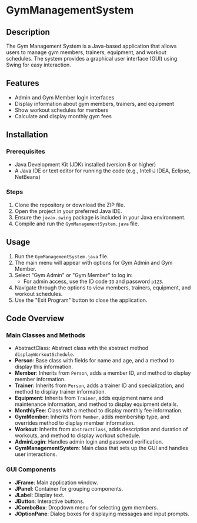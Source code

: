 # GymManagementSystem
## Description

The Gym Management System is a Java-based application that allows users to manage gym members, trainers, equipment, and workout schedules. The system provides a graphical user interface (GUI) using Swing for easy interaction.

## Features

- Admin and Gym Member login interfaces
- Display information about gym members, trainers, and equipment
- Show workout schedules for members
- Calculate and display monthly gym fees

## Installation
### Prerequisites
- Java Development Kit (JDK) installed (version 8 or higher)
- A Java IDE or text editor for running the code (e.g., IntelliJ IDEA, Eclipse, NetBeans)

### Steps
1. Clone the repository or download the ZIP file.
2. Open the project in your preferred Java IDE.
3. Ensure the `javax.swing` package is included in your Java environment.
4. Compile and run the `GymManagementSystem.java` file.
  
## Usage
1. Run the `GymManagementSystem.java` file.
2. The main menu will appear with options for Gym Admin and Gym Member.
3. Select "Gym Admin" or "Gym Member" to log in:
    - For admin access, use the ID code `ID` and password `p123`.
4. Navigate through the options to view members, trainers, equipment, and workout schedules.
5. Use the "Exit Program" button to close the application.

## Code Overview
### Main Classes and Methods
- AbstractClass: Abstract class with the abstract method `displayWorkoutSchedule`.
- **Person**: Base class with fields for name and age, and a method to display this information.
- **Member**: Inherits from `Person`, adds a member ID, and method to display member information.
- **Trainer**: Inherits from `Person`, adds a trainer ID and specialization, and method to display trainer information.
- **Equipment**: Inherits from `Trainer`, adds equipment name and maintenance information, and method to display equipment details.
- **MonthlyFee**: Class with a method to display monthly fee information.
- **GymMember**: Inherits from `Member`, adds membership type, and overrides method to display member information.
- **Workout**: Inherits from `AbstractClass`, adds description and duration of workouts, and method to display workout schedule.
- **AdminLogin**: Handles admin login and password verification.
- **GymManagementSystem**: Main class that sets up the GUI and handles user interactions.

### GUI Components
- **JFrame**: Main application window.
- **JPanel**: Container for grouping components.
- **JLabel**: Display text.
- **JButton**: Interactive buttons.
- **JComboBox**: Dropdown menu for selecting gym members.
- **JOptionPane**: Dialog boxes for displaying messages and input prompts.
